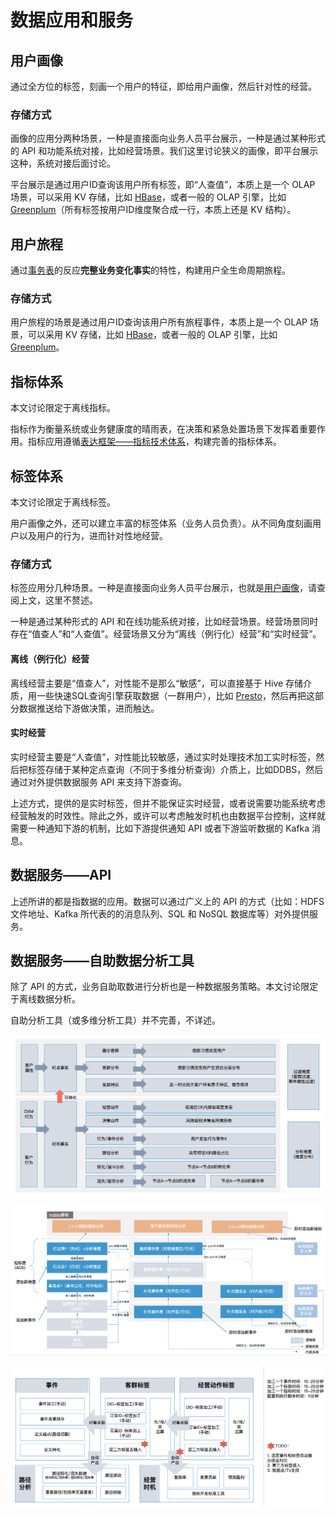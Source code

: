 # 数据应用和服务

## 用户画像

通过全方位的标签，刻画一个用户的特征，即给用户画像，然后针对性的经营。

### 存储方式

画像的应用分两种场景，一种是直接面向业务人员平台展示，一种是通过某种形式的 API 和功能系统对接，比如经营场景。我们这里讨论狭义的画像，即平台展示这种，系统对接后面讨论。

平台展示是通过用户ID查询该用户所有标签，即“人查值”，本质上是一个 OLAP 场景，可以采用 KV 存储，比如 [HBase](TechItself-batch.md#HBase)，或者一般的 OLAP 引擎，比如 [Greenplum](TechItself-batch.md#OLAP)（所有标签按用户ID维度聚合成一行，本质上还是 KV 结构）。

## 用户旅程

通过[事务表](DataWarehouse-batch-overview.md#事务表/事务事实表)的反应**完整业务变化事实**的特性，构建用户全生命周期旅程。

### 存储方式

用户旅程的场景是通过用户ID查询该用户所有旅程事件，本质上是一个 OLAP 场景，可以采用 KV 存储，比如 [HBase](TechItself-batch.md#HBase)，或者一般的 OLAP 引擎，比如 [Greenplum](TechItself-batch.md#OLAP)。

## 指标体系

本文讨论限定于离线指标。

指标作为衡量系统或业务健康度的晴雨表，在决策和紧急处置场景下发挥着重要作用。指标应用遵循[表达框架——指标技术体系](DataTools.md#指标配置化加工工具)，构建完善的指标体系。

## 标签体系

本文讨论限定于离线标签。

用户画像之外，还可以建立丰富的标签体系（业务人员负责）。从不同角度刻画用户以及用户的行为，进而针对性地经营。

### 存储方式

标签应用分几种场景。一种是直接面向业务人员平台展示，也就是[用户画像](DataUsePlatforms.md#用户画像)，请查阅上文，这里不赘述。

一种是通过某种形式的 API 和在线功能系统对接，比如经营场景。经营场景同时存在“值查人”和“人查值”。经营场景又分为“离线（例行化）经营”和“实时经营”。

#### 离线（例行化）经营

离线经营主要是“值查人”，对性能不是那么“敏感”，可以直接基于 Hive 存储介质，用一些快速SQL查询引擎获取数据（一群用户），比如 [Presto](TechItself-batch.md#Presto)，然后再把这部分数据推送给下游做决策，进而触达。

#### 实时经营

实时经营主要是“人查值”，对性能比较敏感，通过实时处理技术加工实时标签，然后把标签存储于某种定点查询（不同于多维分析查询）介质上，比如DDBS，然后通过对外提供数据服务 API 来支持下游查询。

上述方式，提供的是实时标签，但并不能保证实时经营，或者说需要功能系统考虑经营触发的时效性。除此之外，或许可以考虑触发时机也由数据平台控制，这样就需要一种通知下游的机制，比如下游提供通知 API 或者下游监听数据的 Kafka 消息。

## 数据服务——API

上述所讲的都是指数据的应用。数据可以通过广义上的 API 的方式（比如：HDFS 文件地址、Kafka 所代表的的消息队列、SQL 和 NoSQL 数据库等）对外提供服务。

## 数据服务——自助数据分析工具

除了 API 的方式，业务自助取数进行分析也是一种数据服务策略。本文讨论限定于离线数据分析。

自助分析工具（或多维分析工具）并不完善，不详述。

![自助数据分析工具/多维分析工具](dw-batch-self-service-analysis-tool.png)

![用户路径分析工具/时序验证工具实现参考](dw-batch-self-service-path-analysis.png)

![用户路径分析工具+经营时机工具实现方案](dw-batch-self-service-path-analysis+tag.png)
